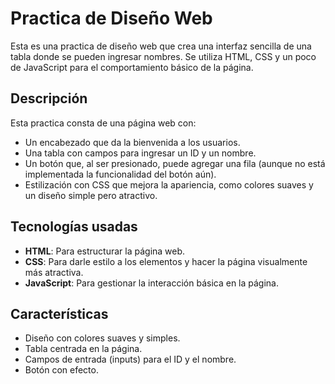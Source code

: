 # Practica de Diseño Web

Esta es una practica de diseño web que crea una interfaz sencilla de una tabla donde se pueden ingresar nombres. Se utiliza HTML, CSS y un poco de JavaScript para el comportamiento básico de la página.

## Descripción

Esta practica consta de una página web con:

- Un encabezado que da la bienvenida a los usuarios.
- Una tabla con campos para ingresar un ID y un nombre.
- Un botón que, al ser presionado, puede agregar una fila (aunque no está implementada la funcionalidad del botón aún).
- Estilización con CSS que mejora la apariencia, como colores suaves y un diseño simple pero atractivo.

## Tecnologías usadas

- **HTML**: Para estructurar la página web.
- **CSS**: Para darle estilo a los elementos y hacer la página visualmente más atractiva.
- **JavaScript**: Para gestionar la interacción básica en la página.

## Características

- Diseño con colores suaves y simples.
- Tabla centrada en la página.
- Campos de entrada (inputs) para el ID y el nombre.
- Botón con efecto.
